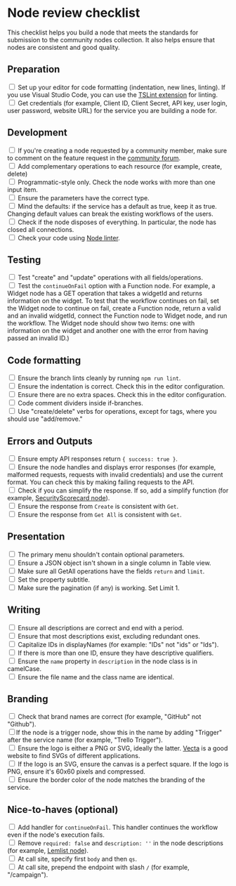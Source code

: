 # Node review checklist

This checklist helps you build a node that meets the standards for submission to the community nodes collection. It also helps ensure that nodes are consistent and good quality.

## Preparation

<input type="checkbox"> Set up your editor for code formatting (indentation, new lines, linting). If you use Visual Studio Code, you can use the <a href="https://marketplace.visualstudio.com/items?itemName=ms-vscode.vscode-typescript-tslint-plugin">TSLint extension</a> for linting.</input> <br>
<input type="checkbox"> Get credentials (for example, Client ID, Client Secret, API key, user login, user password, website URL) for the service you are building a node for.</input>

## Development

<input type="checkbox"> If you're creating a node requested by a community member, make sure to comment on the feature request in the [community forum](https://community.n8n.io/c/feature-requests/5).</input><br>
<input type="checkbox"> Add complementary operations to each resource (for example, create, delete)</input><br>
<input type="checkbox"> Programmatic-style only. Check the node works with more than one input item.</input><br> 
<input type="checkbox"> Ensure the parameters have the correct type.</input><br>
<input type="checkbox"> Mind the defaults: if the service has a default as true, keep it as true. Changing default values can break the existing workflows of the users.</input><br>
<input type="checkbox"> Check if the node disposes of everything. In particular, the node has closed all connections.</input><br>
<input type="checkbox"> Check your code using <a href="https://docs.n8n.io/nodes/creating-nodes/nodelinter.html">Node linter</a>.</input><br>

## Testing

<input type="checkbox"> Test "create" and "update" operations with all fields/operations.</input><br>
<input type="checkbox"> Test the `continueOnFail` option with a Function node. For example, a Widget node has a GET operation that takes a widgetId and returns information on the widget. To test that the workflow continues on fail, set the Widget node to continue on fail, create a Function node, return a valid and an invalid widgetId, connect the Function node to Widget node, and run the workflow. The Widget node should show two items: one with information on the widget and another one with the error from having passed an invalid ID.)</input><br>

## Code formatting

<input type="checkbox"> Ensure the branch lints cleanly by running `npm run lint`.</input><br>
<input type="checkbox"> Ensure the indentation is correct. Check this in the editor configuration.</input><br>
<input type="checkbox"> Ensure there are no extra spaces. Check this in the editor configuration.</input><br>
<input type="checkbox"> Code comment dividers inside if-branches.</input><br>
<input type="checkbox"> Use "create/delete" verbs for operations, except for tags, where you should use "add/remove."</input><br>

## Errors and Outputs

<input type="checkbox"> Ensure empty API responses return `{ success: true }`.</input><br>
<input type="checkbox"> Ensure the node handles and displays error responses (for example, malformed requests, requests with invalid credentials) and use the current format. You can check this by making failing requests to the API.</input><br>
<input type="checkbox"> Check if you can simplify the response. If so, add a simplify function (for example, <a href="https://github.com/n8n-io/n8n/blob/master/packages/nodes-base/nodes/SecurityScorecard/GenericFunctions.ts">SecurityScorecard node</a>).</input><br>
<input type="checkbox"> Ensure the response from `Create` is consistent with `Get`.</input><br>
<input type="checkbox"> Ensure the response from `Get All` is consistent with `Get`.</input><br>

## Presentation

<input type="checkbox"> The primary menu shouldn't contain optional parameters.</input><br>
<input type="checkbox"> Ensure a JSON object isn't shown in a single column in Table view.</input><br>
<input type="checkbox"> Make sure all GetAll operations have the fields `return` and `limit`.</input><br>
<input type="checkbox"> Set the property subtitle.</input><br>
<input type="checkbox"> Make sure the pagination (if any) is working. Set Limit 1.</input><br>

## Writing

<input type="checkbox"> Ensure all descriptions are correct and end with a period.</input><br>
<input type="checkbox"> Ensure that most descriptions exist, excluding redundant ones.</input><br>
<input type="checkbox"> Capitalize IDs in displayNames (for example: "IDs" not "ids" or "Ids").</input><br>
<input type="checkbox"> If there is more than one ID, ensure they have descriptive qualifiers.</input><br>
<input type="checkbox"> Ensure the `name` property in `description` in the node class is in camelCase.</input><br>
<input type="checkbox"> Ensure the file name and the class name are identical.</input><br>

## Branding
<!-- vale off -->
<input type="checkbox"> Check that brand names are correct (for example, "GitHub" not "Github"). </input><br>
<input type="checkbox">If the node is a trigger node, show this in the name by adding "Trigger" after the service name (for example, "Trello Trigger").</input><br>
<input type="checkbox"> Ensure the logo is either a PNG or SVG, ideally the latter. <a href="https://vecta.io/symbols">Vecta</a> is a good website to find SVGs of different applications.</input><br>
<input type="checkbox"> If the logo is an SVG, ensure the canvas is a perfect square. If the logo is PNG, ensure it's 60x60 pixels and compressed.</input><br>
<input type="checkbox"> Ensure the border color of the node matches the branding of the service.</input><br>
<!-- vale on -->

## Nice-to-haves (optional)

<input type="checkbox"> Add handler for `continueOnFail`. This handler continues the workflow even if the node's execution fails.</input><br>
<input type="checkbox"> Remove `required: false` and `description: ''` in the node descriptions (for example, <a href="https://github.com/n8n-io/n8n/tree/master/packages/nodes-base/nodes/Lemlist/descriptions">Lemlist node</a>).</input><br>
<input type="checkbox"> At call site, specify first `body` and then `qs`.</input><br>
<input type="checkbox"> At call site, prepend the endpoint with slash `/` (for example, "/campaign").</input><br>